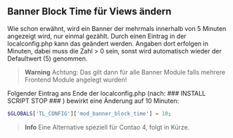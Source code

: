 ## Banner Block Time für Views ändern

Wie schon erwähnt, wird ein Banner der mehrmals innerhalb von 5 Minuten angezeigt
wird, nur einmal gezählt. Durch einen Eintrag in der localconfig.php kann das
geändert werden. Angaben dort erfolgen in Minuten, dabei muss die Zahl > 0 sein,
sonst wird automatisch wieder der Defaultwert (5) genommen.

> **Warning** Achtung: Das gilt dann für alle Banner Module falls mehrere Frontend Module angelegt wurden!

Folgender Eintrag ans Ende der localconfig.php (nach: ### INSTALL SCRIPT STOP ### )
bewirkt eine Änderung auf 10 Minuten:


```php
$GLOBALS['TL_CONFIG']['mod_banner_block_time'] = 10;
```

> **Info** Eine Alternative speziell für Contao 4, folgt in Kürze.
